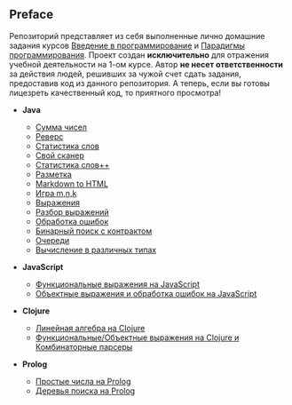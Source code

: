 ## Preface

Репозиторий представляет из себя выполненные лично домашние задания курсов [Введение в программирование](https://www.kgeorgiy.info/courses/prog-intro/index.html) и [Парадигмы программирования](https://www.kgeorgiy.info/courses/paradigms/index.html).
Проект создан __исключительно__ для отражения учебной деятельности на 1-ом курсе. Автор __не несет ответственности__ за действия людей, решивших за чужой счет сдать задания, предоставив код из данного репозитория. А теперь, если вы готовы лицезреть качественный код, то приятного просмотра!

- __Java__
    - [Сумма чисел]()
    - [Реверс]()
    - [Статистика слов]()
    - [Свой сканер]()
    - [Статистика слов++]()
    - [Разметка]()
    - [Markdown to HTML]()
    - [Игра m,n,k]()
    - [Выражения]()
    - [Разбор выражений]()
    - [Обработка ошибок]()
    - [Бинарный поиск с контрактом]()
    - [Очереди]()
    - [Вычисление в различных типах]()

- __JavaScript__
    - [Функциональные выражения на JavaScript]()
    - [Объектные выражения и обработка ошибок на JavaScript]()

- __Clojure__
    - [Линейная алгебра на Clojure]()
    - [Функциональные/Объектные выражения на Clojure и Комбинаторные парсеры]()

- __Prolog__
    - [Простые числа на Prolog]()
    - [Деревья поиска на Prolog]()


